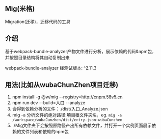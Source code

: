 ## Mig(米格)
Migration(迁移)，迁移代码的工具

## 介绍 
基于webpack-bundle-analyzer产物文件进行分析，展示依赖的代码&npm包，并按照目录结构将其自动复制出来

webpack-bundle-analyzer 经测试版本: ^2.11.3


## 用法(比如从wubaChunZhen项目迁移)
1. npm install -g @w/mig --registry=http://cnpm.58v5.cn
2. npm run dev --build=入口 --analyze
3. 会得到依赖分析的文件：./dist/入口_Analyze.json
4. mig -a 分析文件的绝对路径:项目根文件夹名，eg. ```mig -a /workspace/wubaCunzhen/dist/entry.json:wubaCunzhen```
5. ./Mig文件夹下会按照原路径产出所有依赖文件，并打开一个实例页面展示依赖的文件列表和依赖的npm包